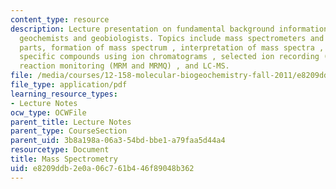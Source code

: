 ```yaml
---
content_type: resource
description: Lecture presentation on fundamental background information for organic
  geochemists and geobiologists. Topics include mass spectrometers and their component
  parts, formation of mass spectrum , interpretation of mass spectra , detection of
  specific compounds using ion chromatograms , selected ion recording (SIR) , multiple
  reaction monitoring (MRM and MRMQ) , and LC-MS.
file: /media/courses/12-158-molecular-biogeochemistry-fall-2011/e8209ddb2e0a06c761b446f89048b362_MIT12_158F11_lec1.pdf
file_type: application/pdf
learning_resource_types:
- Lecture Notes
ocw_type: OCWFile
parent_title: Lecture Notes
parent_type: CourseSection
parent_uid: 3b8a198a-06a3-54bd-bbe1-a79faa5d44a4
resourcetype: Document
title: Mass Spectrometry
uid: e8209ddb-2e0a-06c7-61b4-46f89048b362
---
```

